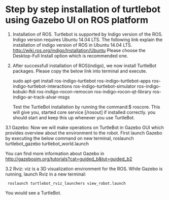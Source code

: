 # Step by step installation of turtlebot using Gazebo UI on ROS platform
1. Installation of ROS.
    Turtlebot is supported by Indigo version of the ROS. Indigo version requires Ubuntu 14.04 LTS. The following link 
    explain the installation of indigo version of ROS in Ubuntu 14.04 LTS.
    http://wiki.ros.org/indigo/Installation/Ubuntu
    Please choose the Desktop-Full Install option which is recommended one. 



2. After successfull installation of ROS(indigo), we now install TurtleBot packages. Please copy the below link into 
  terminal and execute.

      sudo apt-get install ros-indigo-turtlebot ros-indigo-turtlebot-apps ros-indigo-turtlebot-interactions 
      ros-indigo-turtlebot-simulator ros-indigo-kobuki-ftdi ros-indigo-rocon-remocon ros-indigo-rocon-qt-library 
      ros-indigo-ar-track-alvar-msgs

   Test the TurtleBot installation by running the command:$ roscore. This will give you, 
    started core service [/rosout] 
   if installed correctly. 
   you should start and keep this up whenever you use TurtleBot.
  
3.1 Gazebo: Now we will make operations on TurtleBot in Gazebo GUI which provides overview about the environment to the robot.
   First launch Gazebo by executing the below command on new terminal,
      roslaunch turtlebot_gazebo turtlebot_world.launch
      
   You can find more information about Gazebo in http://gazebosim.org/tutorials?cat=guided_b&tut=guided_b2
   
3.2 Rviz: viz is a 3D visualization environment for the ROS. While Gazebo is running, launch Rviz in a new terminal:
    
     roslaunch turtlebot_rviz_launchers view_robot.launch
   
   You would see a TurtleBot.
   



 
    

